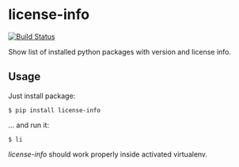 license-info
============
[![Build Status](https://travis-ci.org/odiroot/license-info.png?branch=master)](https://travis-ci.org/odiroot/license-info)

Show list of installed python packages with version and license info. 


Usage
-----

Just install package:

    $ pip install license-info


... and run it:

    $ li


_license-info_ should work properly inside activated virtualenv.


